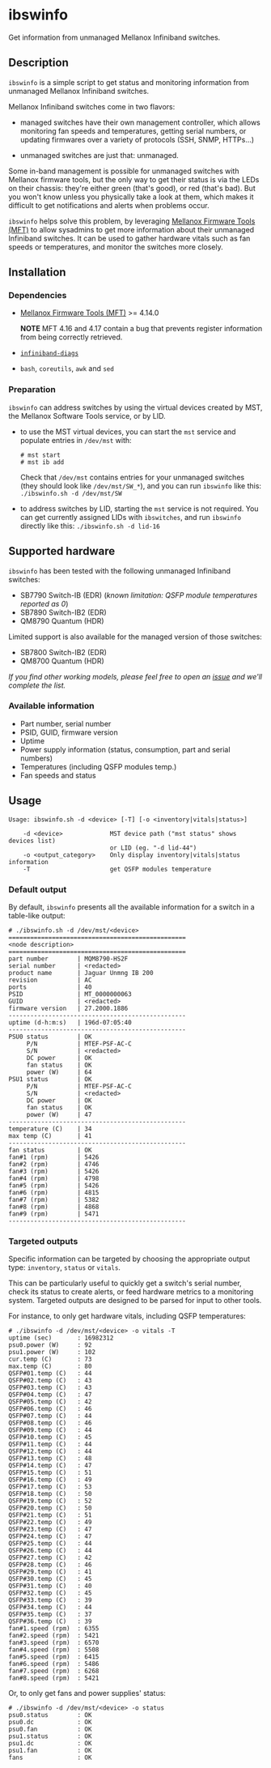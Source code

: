 # ibswinfo
Get information from unmanaged Mellanox Infiniband switches.


## Description

`ibswinfo` is a simple script to get status and monitoring information
from unmanaged Mellanox Infiniband switches.

Mellanox Infiniband switches come in two flavors:

* managed switches have their own management controller, which allows
  monitoring fan speeds and temperatures, getting serial numbers, or updating
  firmwares over a variety of protocols (SSH, SNMP, HTTPs...)

* unmanaged switches are just that: unmanaged.

Some in-band management is possible for unmanaged switches with Mellanox
firmware tools, but the only way to get their status is via the LEDs on their
chassis: they're either green (that's good), or red (that's bad). But you won't
know unless you physically take a look at them, which makes it difficult to get
notifications and alerts when problems occur.


`ibswinfo` helps solve this problem, by leveraging [Mellanox Firmware Tools
(MFT)](https://www.mellanox.com/products/adapter-software/firmware-tools) to
allow sysadmins to get more information about their unmanaged Infiniband
switches. It can be used to gather hardware vitals such as fan speeds or
temperatures, and monitor the switches more closely.


## Installation

### Dependencies

* [Mellanox Firmware Tools
  (MFT)](https://www.mellanox.com/products/adapter-software/firmware-tools) >=
  4.14.0

  **NOTE** MFT 4.16 and 4.17 contain a bug that prevents register information 
  from being correctly retrieved.
* [`infiniband-diags`](https://github.com/linux-rdma/rdma-core)
* `bash`, `coreutils`, `awk` and `sed`

### Preparation

`ibswinfo` can address switches by using the virtual devices created by MST,
the Mellanox Software Tools service, or by LID.

* to use the MST virtual devices, you can start the `mst` service and populate
  entries in `/dev/mst` with:

    ```
    # mst start
    # mst ib add
    ```

    Check that `/dev/mst` contains entries for your unmanaged switches (they
    should look like `/dev/mst/SW_*`), and you can run `ibswinfo` like this:
    `./ibswinfo.sh -d /dev/mst/SW`

* to address switches by LID, starting the `mst` service is not required. You
  can get currently assigned LIDs with `ibswitches`, and run `ibswinfo`
  directly like this: `./ibswinfo.sh -d lid-16`


## Supported hardware

`ibswinfo` has been tested with the following unmanaged Infiniband switches:
* SB7790 Switch-IB (EDR) (_known limitation: QSFP module temperatures reported as 0_)
* SB7890 Switch-IB2 (EDR)
* QM8790 Quantum (HDR)



Limited support is also available for the managed version of those switches:
* SB7800 Switch-IB2 (EDR)
* QM8700 Quantum (HDR)

_If you find other working models, please feel free to open an
[issue](https://github.com/stanford-rc/ibswinfo/issues/new) and
we'll complete the list._


### Available information

* Part number, serial number
* PSID, GUID, firmware version
* Uptime
* Power supply information (status, consumption, part and serial numbers)
* Temperatures (including QSFP modules temp.)
* Fan speeds and status


## Usage

```
Usage: ibswinfo.sh -d <device> [-T] [-o <inventory|vitals|status>]

    -d <device>             MST device path ("mst status" shows devices list)
                            or LID (eg. "-d lid-44")
    -o <output_category>    Only display inventory|vitals|status information
    -T                      get QSFP modules temperature

```

### Default output

By default, `ibswinfo` presents all the available information for a switch in a
table-like output:

```
# ./ibswinfo.sh -d /dev/mst/<device>
=================================================
<node description>
=================================================
part number        | MQM8790-HS2F
serial number      | <redacted>
product name       | Jaguar Unmng IB 200
revision           | AC
ports              | 40
PSID               | MT_0000000063
GUID               | <redacted>
firmware version   | 27.2000.1886
-------------------------------------------------
uptime (d-h:m:s)   | 196d-07:05:40
-------------------------------------------------
PSU0 status        | OK
     P/N           | MTEF-PSF-AC-C
     S/N           | <redacted>
     DC power      | OK
     fan status    | OK
     power (W)     | 64
PSU1 status        | OK
     P/N           | MTEF-PSF-AC-C
     S/N           | <redacted>
     DC power      | OK
     fan status    | OK
     power (W)     | 47
-------------------------------------------------
temperature (C)    | 34
max temp (C)       | 41
-------------------------------------------------
fan status         | OK
fan#1 (rpm)        | 5426
fan#2 (rpm)        | 4746
fan#3 (rpm)        | 5426
fan#4 (rpm)        | 4798
fan#5 (rpm)        | 5426
fan#6 (rpm)        | 4815
fan#7 (rpm)        | 5382
fan#8 (rpm)        | 4868
fan#9 (rpm)        | 5471
-------------------------------------------------
```

### Targeted outputs

Specific information can be targeted by choosing the appropriate output type:
`inventory`, `status` or `vitals`.

This can be particularly useful to quickly get a switch's serial number, check
its status to create alerts, or feed hardware metrics to a monitoring system.
Targeted outputs are designed to be parsed for input to other tools.

For instance, to only get hardware vitals, including QSFP temperatures:

```
# ./ibswinfo -d /dev/mst/<device> -o vitals -T
uptime (sec)       : 16982312
psu0.power (W)     : 92
psu1.power (W)     : 102
cur.temp (C)       : 73
max.temp (C)       : 80
QSFP#01.temp (C)   : 44
QSFP#02.temp (C)   : 43
QSFP#03.temp (C)   : 43
QSFP#04.temp (C)   : 47
QSFP#05.temp (C)   : 42
QSFP#06.temp (C)   : 46
QSFP#07.temp (C)   : 44
QSFP#08.temp (C)   : 46
QSFP#09.temp (C)   : 44
QSFP#10.temp (C)   : 45
QSFP#11.temp (C)   : 44
QSFP#12.temp (C)   : 44
QSFP#13.temp (C)   : 48
QSFP#14.temp (C)   : 47
QSFP#15.temp (C)   : 51
QSFP#16.temp (C)   : 49
QSFP#17.temp (C)   : 53
QSFP#18.temp (C)   : 50
QSFP#19.temp (C)   : 52
QSFP#20.temp (C)   : 50
QSFP#21.temp (C)   : 51
QSFP#22.temp (C)   : 49
QSFP#23.temp (C)   : 47
QSFP#24.temp (C)   : 47
QSFP#25.temp (C)   : 44
QSFP#26.temp (C)   : 44
QSFP#27.temp (C)   : 42
QSFP#28.temp (C)   : 46
QSFP#29.temp (C)   : 41
QSFP#30.temp (C)   : 45
QSFP#31.temp (C)   : 40
QSFP#32.temp (C)   : 45
QSFP#33.temp (C)   : 39
QSFP#34.temp (C)   : 44
QSFP#35.temp (C)   : 37
QSFP#36.temp (C)   : 39
fan#1.speed (rpm)  : 6355
fan#2.speed (rpm)  : 5421
fan#3.speed (rpm)  : 6570
fan#4.speed (rpm)  : 5508
fan#5.speed (rpm)  : 6415
fan#6.speed (rpm)  : 5486
fan#7.speed (rpm)  : 6268
fan#8.speed (rpm)  : 5421
```

Or, to only get fans and power supplies' status:

```
# ./ibswinfo -d /dev/mst/<device> -o status
psu0.status        : OK
psu0.dc            : OK
psu0.fan           : OK
psu1.status        : OK
psu1.dc            : OK
psu1.fan           : OK
fans               : OK
```
